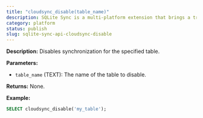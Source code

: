 ```yaml
---
title: "cloudsync_disable(table_name)"
description: SQLite Sync is a multi-platform extension that brings a true local-first experience to your applications with minimal effort.
category: platform
status: publish
slug: sqlite-sync-api-cloudsync-disable
---
```


**Description:** Disables synchronization for the specified table.

**Parameters:**

- `table_name` (TEXT): The name of the table to disable.

**Returns:** None.

**Example:**

```sql
SELECT cloudsync_disable('my_table');
```
